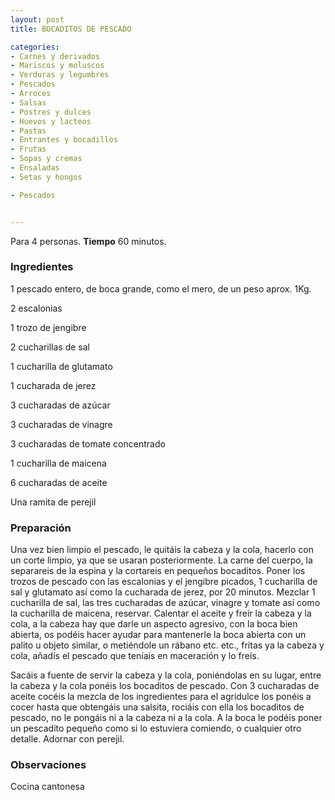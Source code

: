 ```yaml
---
layout: post
title: BOCADITOS DE PESCADO

categories:
- Carnes y derivados
- Mariscos y moluscos
- Verduras y legumbres
- Pescados
- Arroces
- Salsas
- Postres y dulces
- Huevos y lacteos
- Pastas
- Entrantes y bocadillos
- Frutas
- Sopas y cremas
- Ensaladas
- Setas y hongos

- Pescados


---
```


Para 4 personas.
<b>Tiempo</b> 60 minutos.

<h3>Ingredientes</h3>

1 pescado entero, de boca grande, como el mero, de un peso aprox. 1Kg.

2 escalonias

1 trozo de jengibre

2 cucharillas de sal

1 cucharilla de glutamato

1 cucharada de jerez

3 cucharadas de azúcar

3 cucharadas de vinagre

3 cucharadas de tomate concentrado

1 cucharilla de maicena

6 cucharadas de aceite

Una ramita de perejil

<h3>Preparación</h3>

Una vez bien limpio el pescado, le quitáis la cabeza y la cola, hacerlo con un corte limpio, ya que se usaran posteriormente. La carne del cuerpo, la separareis de la espina y la cortareis en pequeños bocaditos. Poner los trozos de pescado con las escalonias y el jengibre picados, 1 cucharilla de sal y glutamato así como la cucharada de jerez, por 20 minutos. Mezclar 1 cucharilla de sal, las tres cucharadas de azúcar, vinagre y tomate así como la cucharilla de maicena, reservar. Calentar el aceite y freír la cabeza y la cola, a la cabeza hay que darle un aspecto agresivo, con la boca bien abierta, os podéis hacer ayudar para mantenerle la boca abierta con un palito u objeto similar, o metiéndole un rábano etc. etc., fritas ya la cabeza y cola, añadís el pescado que teníais en maceración y lo freís.

Sacáis a fuente de servir la cabeza y la cola, poniéndolas en su lugar, entre la cabeza y la cola ponéis los bocaditos de pescado. Con 3 cucharadas de aceite cocéis la mezcla de los ingredientes para el agridulce los ponéis a cocer hasta que obtengáis una salsita, rociáis con ella los bocaditos de pescado, no le pongáis ni a la cabeza ni a la cola. A la boca le podéis poner un pescadito pequeño como si lo estuviera comiendo, o cualquier otro detalle. Adornar con perejil.

<h3>Observaciones</h3>

Cocina cantonesa

